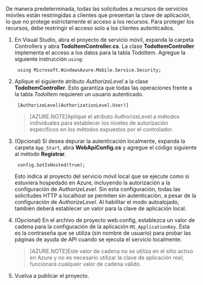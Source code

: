 

De manera predeterminada, todas las solicitudes a recursos de servicios móviles están restringidas a clientes que presentan la clave de aplicación, lo que no protege estrictamente el acceso a los recursos. Para proteger los recursos, debe restringir el acceso solo a los clientes autenticados.

1. En Visual Studio, abra el proyecto de servicio móvil, expanda la carpeta Controllers y abra **TodoItemController.cs**. La clase **TodoItemController** implementa el acceso a los datos para la tabla TodoItem. Agregue la siguiente instrucción `using`:

		using Microsoft.WindowsAzure.Mobile.Service.Security;

2. Aplique el siguiente atributo _AuthorizeLevel_ a la clase **TodoItemController**. Esto garantiza que todas las operaciones frente a la tabla _TodoItem_ requieren un usuario autenticado.

		[AuthorizeLevel(AuthorizationLevel.User)]

	>[AZURE.NOTE]Aplique el atributo AuthorizeLevel a métodos individuales para establecer los niveles de autorización específicos en los métodos expuestos por el controlador.

3. (Opcional) Si desea depurar la autenticación localmente, expanda la carpeta `App_Start`, abra **WebApiConfig.cs** y agregue el código siguiente al método **Registrar**.

		config.SetIsHosted(true);

	Esto indica al proyecto del servicio móvil local que se ejecute como si estuviera hospedado en Azure, incluyendo la autorización a la configuración de *AuthorizeLevel*. Sin esta configuración, todas las solicitudes HTTP a localhost se permiten sin autenticación, a pesar de la configuración de *AuthorizeLevel*. Al habilitar el modo autoalojado, también deberá establecer un valor para la clave de aplicación local.

4. (Opcional) En el archivo de proyecto web.config, establezca un valor de cadena para la configuración de la aplicación `MS_ApplicationKey`. Esta es la contraseña que se utiliza (sin nombre de usuario) para probar las páginas de ayuda de API cuando se ejecuta el servicio localmente.

	>[AZURE.NOTE]Este valor de cadena no se utiliza en el sitio activo en Azure y no es necesario utilizar la clave de aplicación real; funcionará cualquier valor de cadena válido.
 
4. Vuelva a publicar el proyecto.

<!---HONumber=62-->